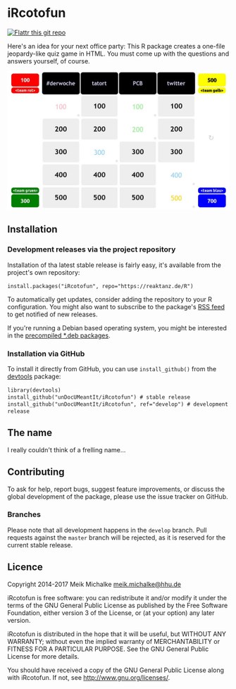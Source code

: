 # iRcotofun

[![Flattr this git repo](https://api.flattr.com/button/flattr-badge-large.png)](https://flattr.com/submit/auto?user_id=m.eik&url=https://github.com/unDocUMeantIt/iRcotofun&title=iRcotofun&language=en_GB&tags=github&category=software)

Here's an idea for your next office party: This R package creates a one-file jeopardy-like quiz game in HTML. You must come up with the questions and answers yourself, of course.

![main window](/inst/screenshots/main_window.jpg?raw=true "main window")

## Installation

### Development releases via the project repository

Installation of tha latest stable release is fairly easy, it's available from the project's own repository:

```
install.packages("iRcotofun", repo="https://reaktanz.de/R")
```

To automatically get updates, consider adding the repository to your R configuration. You might also
want to subscribe to the package's [RSS feed](https://reaktanz.de/R/pckg/iRcotofun/RSS.xml) to get notified of new releases.

If you're running a Debian based operating system, you might be interested in the
[precompiled *.deb packages](https://reaktanz.de/R/pckg/iRcotofun/deb_repo.html).

### Installation via GitHub

To install it directly from GitHub, you can use `install_github()` from the [devtools](https://github.com/hadley/devtools) package:

```
library(devtools)
install_github("unDocUMeantIt/iRcotofun") # stable release
install_github("unDocUMeantIt/iRcotofun", ref="develop") # development release
```

## The name

I really couldn't think of a frelling name...

## Contributing

To ask for help, report bugs, suggest feature improvements, or discuss the global
development of the package, please use the issue tracker on GitHub.

### Branches

Please note that all development happens in the `develop` branch. Pull requests against the `master`
branch will be rejected, as it is reserved for the current stable release.

## Licence

Copyright 2014-2017 Meik Michalke <meik.michalke@hhu.de>

iRcotofun is free software: you can redistribute it and/or modify
it under the terms of the GNU General Public License as published by
the Free Software Foundation, either version 3 of the License, or
(at your option) any later version.

iRcotofun is distributed in the hope that it will be useful,
but WITHOUT ANY WARRANTY; without even the implied warranty of
MERCHANTABILITY or FITNESS FOR A PARTICULAR PURPOSE.  See the
GNU General Public License for more details.

You should have received a copy of the GNU General Public License
along with iRcotofun.  If not, see <http://www.gnu.org/licenses/>.
